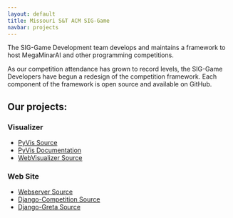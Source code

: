 ```yaml
---
layout: default
title: Missouri S&T ACM SIG-Game
navbar: projects
---
```


The SIG-Game Development team develops and maintains a framework to
host MegaMinarAI and other programming competitions.

As our competition attendance has grown to record levels, the SIG-Game
Developers have begun a redesign of the competition framework. Each
component of the framework is open source and available on GitHub.


## Our projects:

### Visualizer
* [PyVis Source](https://github.com/siggame/PyVis)
* [PyVis Documentation](http://siggame.github.com/PyVis/)
* [WebVisualizer Source](https://github.com/siggame/WebVisualizer)

### Web Site
* [Webserver Source](https://github.com/siggame/webserver)
* [Django-Competition Source](https://github.com/michaelwisely/django-competition)
* [Django-Greta Source](https://github.com/michaelwisely/django-greta)


